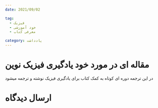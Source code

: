 ```yaml
---
date: 2021/09/02

tag:
  - فیزیک
  - خود آموزشی
  - معرفی کتاب

category: یادداشت
---
```


# مقاله ای در مورد خود یادگیری فیزیک نوین

در این ترجمه دوره ای کوتاه به کمک کتاب برای یادگیری فیزیک نوشته و ترجمه میشود

# ارسال دیدگاه

<p2pLogin />
<!-- <p2pComment title="مقاله ای در مورد خود یادگیری فیزیک نوین"/> -->
